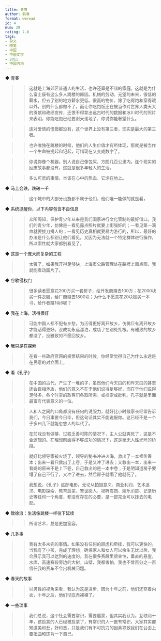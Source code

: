 ```yaml
---
title: 青春
author: 韩寒
format: weread
id: 4
num: 20
rating: 7.8
tags: 
- 杂文
- 随笔
- 中国
- 中国文学
- 2011
- 中国内地
---
```


◆ 青春

>> 这就是上海郊区普通人的生活，也许还算是不错的家庭。这就是为什么富士康有这么多人跳楼的原因。机械的劳动，无望的未来，很低的薪水，但去了别的地方薪水更低。很高的物价，除了吃得饱和穿得暖以外，别的什么都做不了。而让你吃饱饭还在被当作对世界人类天大的贡献和政绩宣传，还恨不得拿出远古时代的数据和冰川时代的照片来表明，你能吃饱已经要谢天谢地了，你说你能奢望什么。

>> 连对爱情的憧憬都没有，这个世界上没有第三者，现实是最大的第三者。

>> 也许唯独在跳楼的时候，他们的人生价值才有所体现，那就是被当作一个生命被提起和记起，可惜现在又变成数字了。

>> 你说你像个机器，别人说自己像包屎，方圆几百公里内，连个现实的励志故事都没有，这就是很多年轻人的生活。

>> 多么可悲的事情，本该在心中的热血，它涂在地上。


◆ 马上会跌，跌破一千

>> 这个城市的大部分设施都不属于他们，他们唯一能做的就是看，


◆ 系统提醒你，以下内容包含不良信息

>> 众所周知，保护青少年从来是我们国家进行文化管制的最好借口。我们的青少年，仿佛是一看见露点照片就要上街强奸的；一看见第一滴血就要拔刀捅人的；一看见历史真相就要暴力游行的，所以，最好的办法是什么都别让他们看见。又因为无法就一个特定群体进行操作，所以索性就大家都别看见了。


◆ 这是一个庞大而复杂的工程

>> 太狠了，如果我开得足够快，上海市公路管理处在路牌上画点图，我就能看动画片了。


◆ 谷歌侵权门

>> 很多读者愿意花200万买一套房子，给开发商赚去100万；花2000块买一件衣服，给厂商赚去1800块；为什么不愿意花20块钱买一本书，给作者赚1块6呢？


◆ 我在上海，活得很好

>> 可能中国人都不配有乡愁，为活得更好离开故乡，仿佛只有离开故乡才能活得更好。没成功永远漂泊，成功了在别处扎根。有雅致的故乡都没了，没雅致的不愿回故乡。


◆ 我只是在探索

>> 在看一些政府官网的投票结果的时候，你经常觉得自己为什么永远是在民意的对立面上，


◆ 看《孔子》

>> 在中国的古代，产生了一堆的子，虽然他们今天曰的和昨天曰的甚至还会自相矛盾，他们的意义不在于他们说得足够好，而在于他们说得足够多，各个时空的政客们各取所需，或推崇或批判。孔子就是里面最富有代表意义的一位。

>> 人和人之间的口角都没有任何的说服力，就好比小时候家长经常告诉我们，今日事要今日毕，但这句话其实不能说服你。这已经不是一个子多曰几下就能忽悠人的年代了。

>> 在前戏没有做够、过程乏善可陈的情况下，主人公就爽死了，这是不合逻辑的。在理想刻画得不够成功的情况下，这是毫无人性光环的桥段。

>> 就好比领导家被火烧了，领导的秘书冲进火海，救出了一本祖传善本；出来一看只救出了上卷，于是又冲了进去；又救出一本，出来一看妈的原来不是上下卷，自己救出的是一本中卷；于是明知道房子要塌了自己不行了，又冲了进去，然后房子就塌了他就死了。

>> 我想说，《孔子》这部电影，无论从拍摄意义、商业利润、艺术追求、电影探索、教育启蒙、警世感人、视听震撼、娱乐消遣、记录历史等任何一个角度，都没有存在的必要，是一部完全可以抹去的电影。


◆ 致徐浪：生活像跳楼一样往下延续

>> 所谓艺术，总是更加宽容。


◆ 几多事

>> 我有太多未完的事情。如果没有任何的顾虑和牵挂，我可以更快的。当我有了小孩，完成了理想，确保家人和女人可以余生无忧以后，我会展示我可以达到的速度的。我在很多赛段里很害怕，垂直的悬崖，水库，高速赛段旁边的大树，山壁，我都害怕，我也不曾百分之一百信任我的赛车不会出机械问题。


◆ 春天的故事

>> 以男性的视角来看，我认为这是进步，因为十年之前，他们还穿着内衣，十年之后，他们彻底赤裸裸了。


◆ 一些琐事

>> 我们总说，这个社会需要常识，需要启蒙，但其实我认为，互联网十年，该启蒙的人已经被启蒙了，有常识的人一直有常识，大家其实都知道美和丑，好和恶，只是我们有不可抗力的因素导致我们在台面上要扭曲和违背一下自己。

